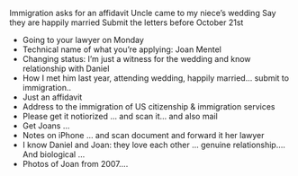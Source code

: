 Immigration asks for an affidavit 
Uncle came to my niece’s wedding
Say they are happily married 
Submit the letters before October 21st 
- Going to your lawyer on Monday 
- Technical name of what you’re applying: Joan Mentel 
- Changing status: I’m just a witness for the wedding and know relationship with Daniel  
- How I met him last year, attending wedding, happily married… submit to immigration..
- Just an affidavit 
- Address to the immigration of US citizenship & immigration services 
- Please get it notiorized … and scan it… and also mail 
- Get Joans … 
- Notes on iPhone … and scan document and forward it her lawyer 
- I know Daniel and Joan: they love each other … genuine relationship…. And biological … 
- Photos of Joan from 2007…. 

